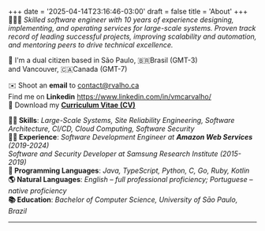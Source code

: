 +++
date = '2025-04-14T23:16:46-03:00'
draft = false
title = 'About'
+++
👨🏻‍💻 *Skilled software engineer with 10 years of experience designing, implementing, and operating services for large-scale systems. Proven track record of leading successful projects, improving scalability and automation, and mentoring peers to drive technical excellence.*

📍   I'm a dual citizen based in São Paulo, 🇧🇷Brasil (GMT-3)\
 and Vancouver, 🇨🇦Canada (GMT-7)


✉️ Shoot an **email** to contact@rvalho.ca \
   Find me on **Linkedin** https://www.linkedin.com/in/vmcarvalho/ \
📄 Download my [**Curriculum Vitae (CV)**](https://raw.githubusercontent.com/vmcarvalho/vmcarvalho.github.io/29c1d03770eb369f9215993c49bd400d772b69eb/static/VictorCarvalho_CV.pdf)


**🥷🏼 Skills**: *Large-Scale Systems, Site Reliability Engineering, Software Architecture, CI/CD, Cloud Computing, Software Security*\
**👷🏼 Experience**: *Software Development Engineer at **Amazon Web Services** (2019-2024)*\
*Software and Security Developer at Samsung Research Institute (2015-2019)*\
**🧩 Programming Languages**: *Java, TypeScript, Python, C, Go, Ruby, Kotlin*\
**🌎 Natural Languages**: *English – full professional proficiency; Portuguese – native proficiency*\
**📚 Education**: *Bachelor of Computer Science, University of Sāo Paulo, Brazil*


---
